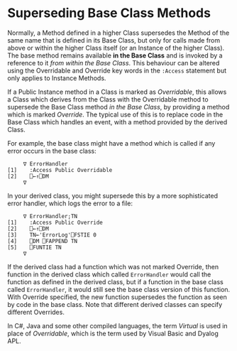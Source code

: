 # Superseding Base Class Methods

Normally, a Method defined in a higher Class supersedes the Method of the same name that is defined in its Base Class, but only for calls made from above or within the higher Class itself (or an Instance of the higher Class). The base method remains available **in the Base Class** and is invoked by a reference to it *from within the Base Class*. This behaviour can be altered using the Overridable and Override key words in the `:Access` statement but only applies to Instance Methods.

If a Public Instance method in a Class is marked as *Overridable*, this allows a Class which derives from the Class with the Overridable method to supersede the Base Class method *in the Base Class*, by providing a method which is marked *Override*. The typical use of this is to replace code in the Base Class which handles an event, with a method provided by the derived Class.

For example, the base class might have a method which is called if any error occurs in the base class:
```apl
     ∇ ErrorHandler
[1]    :Access Public Overridable
[2]    ⎕←↑⎕DM
     ∇
```

In your derived class, you might supersede this by a more sophisticated error handler, which logs the error to a file:
```apl
     ∇ ErrorHandler;TN
[1]    :Access Public Override
[2]    ⎕←↑⎕DM
[3]    TN←'ErrorLog'⎕FSTIE 0
[4]    ⎕DM ⎕FAPPEND TN
[5]    ⎕FUNTIE TN
     ∇
```

If the derived class had a function which was not marked Override, then function in the derived class which called `ErrorHandler` would call the function as defined in the derived class, but if a function in the base class called `ErrorHandler`, it would still see the base class version of this function. With Override specified, the new function supersedes the function as seen by code in the base class. Note that different derived classes can specify different Overrides.

In C#, Java and some other compiled languages, the term *Virtual* is used in place of *Overridable*, which is the term used by Visual Basic and Dyalog APL.
